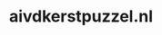 ---
layout: post
title:  "aivdkerstpuzzel.nl"
internal_url:  "/dutchgov/aivdkerstpuzzel.nl.html"
categories: dutchgov
---